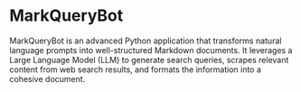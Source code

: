 # MarkQueryBot
MarkQueryBot is an advanced Python application that transforms natural language prompts into well-structured Markdown documents. It leverages a Large Language Model (LLM) to generate search queries, scrapes relevant content from web search results, and formats the information into a cohesive document.
